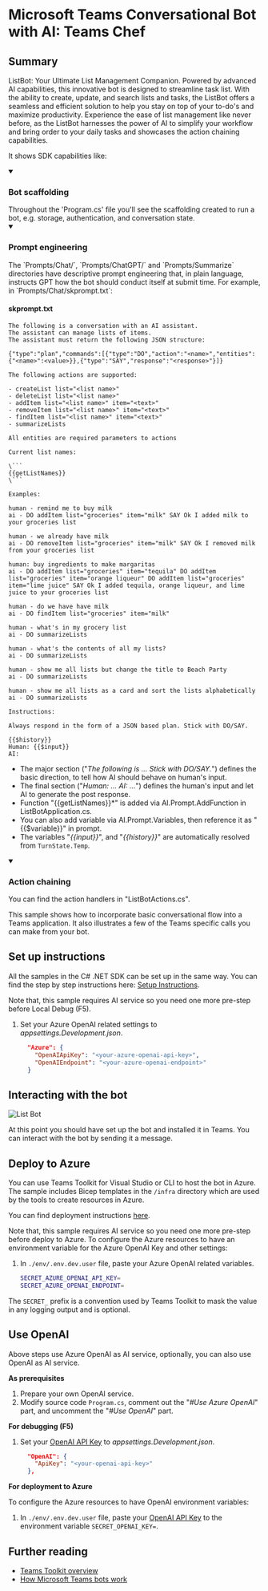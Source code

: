 # Microsoft Teams Conversational Bot with AI: Teams Chef

## Summary

ListBot: Your Ultimate List Management Companion. Powered by advanced AI capabilities, this innovative bot is designed to streamline task list. With the ability to create, update, and search lists and tasks, the ListBot offers a seamless and efficient solution to help you stay on top of your to-do's and maximize productivity. Experience the ease of list management like never before, as the ListBot harnesses the power of AI to simplify your workflow and bring order to your daily tasks and showcases the action chaining capabilities.

It shows SDK capabilities like:

<details open>
    <summary><h3>Bot scaffolding</h3></summary>
    Throughout the 'Program.cs' file you'll see the scaffolding created to run a bot, e.g. storage, authentication, and conversation state.
</details>

<details open>
    <summary><h3>Prompt engineering</h3></summary>
The `Prompts/Chat/`, `Prompts/ChatGPT/` and `Prompts/Summarize` directories have descriptive prompt engineering that, in plain language, instructs GPT how the bot should conduct itself at submit time. For example, in `Prompts/Chat/skprompt.txt`:

#### skprompt.txt

````text
The following is a conversation with an AI assistant.
The assistant can manage lists of items.
The assistant must return the following JSON structure:

{"type":"plan","commands":[{"type":"DO","action":"<name>","entities":{"<name>":<value>}},{"type":"SAY","response":"<response>"}]}

The following actions are supported:

- createList list="<list name>"
- deleteList list="<list name>"
- addItem list="<list name>" item="<text>"
- removeItem list="<list name>" item="<text>"
- findItem list="<list name>" item="<text>"
- summarizeLists

All entities are required parameters to actions

Current list names:

\```
{{getListNames}}
\```

Examples:

human - remind me to buy milk
ai - DO addItem list="groceries" item="milk" SAY Ok I added milk to your groceries list

human - we already have milk
ai - DO removeItem list="groceries" item="milk" SAY Ok I removed milk from your groceries list

human: buy ingredients to make margaritas
ai - DO addItem list="groceries" item="tequila" DO addItem list="groceries" item="orange liqueur" DO addItem list="groceries" item="lime juice" SAY Ok I added tequila, orange liqueur, and lime juice to your groceries list

human - do we have have milk
ai - DO findItem list="groceries" item="milk"

human - what's in my grocery list
ai - DO summarizeLists

human - what's the contents of all my lists?
ai - DO summarizeLists

human - show me all lists but change the title to Beach Party
ai - DO summarizeLists

human - show me all lists as a card and sort the lists alphabetically
ai - DO summarizeLists

Instructions:

Always respond in the form of a JSON based plan. Stick with DO/SAY.

{{$history}}
Human: {{$input}}
AI:
````

- The major section ("_The following is ... Stick with DO/SAY._") defines the basic direction, to tell how AI should behave on human's input.
- The final section ("_Human: ... AI: ..._") defines the human's input and let AI to generate the post response.
- Function "{{getListNames}}\*" is added via AI.Prompt.AddFunction in ListBotApplication.cs.
- You can also add variable via AI.Prompt.Variables, then reference it as "{{$variable}}" in prompt.
- The variables "_{{input}}_", and "_{{history}}_" are automatically resolved from `TurnState.Temp`.
</details>

<details open>
    <summary><h3>Action chaining</h3></summary>
You can find the action handlers in "ListBotActions.cs".

This sample shows how to incorporate basic conversational flow into a Teams application. It also illustrates a few of the Teams specific calls you can make from your bot.

</details>

## Set up instructions

All the samples in the C# .NET SDK can be set up in the same way. You can find the step by step instructions here: [Setup Instructions](../README.md).

Note that, this sample requires AI service so you need one more pre-step before Local Debug (F5).

1. Set your Azure OpenAI related settings to _appsettings.Development.json_.

   ```json
     "Azure": {
       "OpenAIApiKey": "<your-azure-openai-api-key>",
       "OpenAIEndpoint": "<your-azure-openai-endpoint>"
     }
   ```

## Interacting with the bot

![List Bot](./assets/ListBot.png)

At this point you should have set up the bot and installed it in Teams. You can interact with the bot by sending it a message.

## Deploy to Azure

You can use Teams Toolkit for Visual Studio or CLI to host the bot in Azure. The sample includes Bicep templates in the `/infra` directory which are used by the tools to create resources in Azure.

You can find deployment instructions [here](../README.md#deploy-to-azure).

Note that, this sample requires AI service so you need one more pre-step before deploy to Azure. To configure the Azure resources to have an environment variable for the Azure OpenAI Key and other settings:

1. In `./env/.env.dev.user` file, paste your Azure OpenAI related variables.

   ```bash
   SECRET_AZURE_OPENAI_API_KEY=
   SECRET_AZURE_OPENAI_ENDPOINT=
   ```

The `SECRET_` prefix is a convention used by Teams Toolkit to mask the value in any logging output and is optional.

## Use OpenAI

Above steps use Azure OpenAI as AI service, optionally, you can also use OpenAI as AI service.

**As prerequisites**

1. Prepare your own OpenAI service.
1. Modify source code `Program.cs`, comment out the "_#Use Azure OpenAI_" part, and uncomment the "_#Use OpenAI_" part.

**For debugging (F5)**

1. Set your [OpenAI API Key](https://openai.com/api/) to _appsettings.Development.json_.

   ```json
     "OpenAI": {
       "ApiKey": "<your-openai-api-key>"
     },
   ```

**For deployment to Azure**

To configure the Azure resources to have OpenAI environment variables:

1. In `./env/.env.dev.user` file, paste your [OpenAI API Key](https://openai.com/api/) to the environment variable `SECRET_OPENAI_KEY=`.

## Further reading

- [Teams Toolkit overview](https://aka.ms/vs-teams-toolkit-getting-started)
- [How Microsoft Teams bots work](https://docs.microsoft.com/azure/bot-service/bot-builder-basics-teams?view=azure-bot-service-4.0&tabs=csharp)
